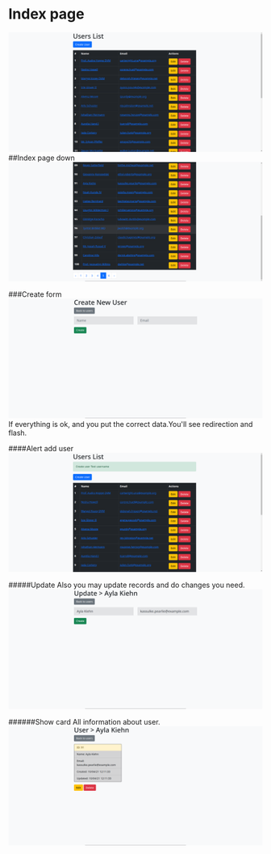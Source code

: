 # Index page 
![](images/screenIndexUp.png)
##Index page down
![](images/screenIndexDown.png)

###Create form
![](images/screenCreate.png)
If everything is ok, and you put the correct data.You'll see redirection and flash.

####Alert add user
![](images/screenIndexFlash.png)

#####Update 
Also you may update records and do changes you need.
![](images/screenUpdate.png)

######Show card
All information about user.
![](images/screenShow.png)
